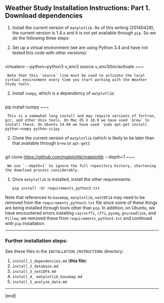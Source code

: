 ## Weather Study Installation Instructions: Part 1. Download dependencies

 1. Install the current version of `matplotlib`. As of this writing (20140428), the current version is 1.4.x and it is not yet available through `pip`. So we do the following three steps:
 
   2. Set up a virtual environment (we are using Python 3.4 and have not tested this code with other versions):

        ~~~
virtualenv --python=python3 v_env3
source v_env3/bin/activate
        ~~~

     Note that this `source` line must be used to activate the local virtual environment every time you start working with the Weather Study tools.

   2. Install `numpy`, which is a dependency of `matplotlib`:

        ~~~
pip install numpy
        ~~~

     This is a somewhat long install and may require versions of fortran, gcc, and other Unix tools. On Mac OS X 10.9 we have used `brew` to install these. On Ubuntu 14.04 we have used `sudo apt-get install python-numpy python-scipy

   2. Clone the current version of `matplotlib` (which is likely to be later than that available through `brew` or `apt-get`):

        ~~~
git clone https://github.com/matplotlib/matplotlib --depth=1
        ~~~

     We use `--depth=1` to ignore the full repository history, shortening the download process considerably.

 1. Once `matplotlib` is installed, install the other requirements:

        pip install -Ur requirements_python3.txt

   Note that references to `basemap`, `matplotlib`, `netCDF14` may need to be removed from the `requirements_python3.txt` file since some of these things are being installed through tools other than `pip`. In addition, on Ubuntu, we have encountered errors installing `cairocffi`, `cffi`, `pyzmq`, `gnureadline`, and `Pillow`; we removed these from `requirements_python3.txt` and continued with `pip` installation.

---

### Further installation steps:

See these files in the `INSTALLATION_INSTRUCTIONS` directory:

 1. `install_1_dependencies.md` (**this file**)
 1. `install_2_database.md`
 1. `install_3_netCDF4.md`
 1. `install_4_ matplotlib_basemap.md`
 1. `install_5_analyze_data.md`

---

[end]
